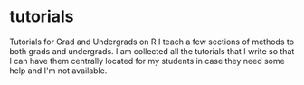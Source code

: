 # tutorials
Tutorials for Grad and Undergrads on R
I teach a few sections of methods to both grads and undergrads. I am collected all the tutorials that I write so that I can have them centrally located for my students in case they need some help and I'm not available. 

